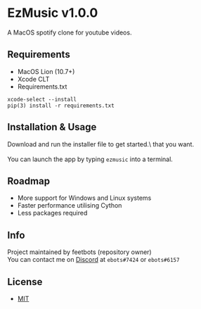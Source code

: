 # EzMusic v1.0.0
A MacOS spotify clone for youtube videos.

## Requirements
- MacOS Lion (10.7+)
- Xcode CLT
- Requirements.txt
```
xcode-select --install
pip(3) install -r requirements.txt
```

## Installation & Usage
Download and run the installer file to get started.\\
that you want.\
\
You can launch the app by typing `ezmusic` into a terminal.

## Roadmap
- More support for Windows and Linux systems
- Faster performance utilising Cython
- Less packages required

## Info
Project maintained by feetbots (repository owner)\
You can contact me on [Discord](https://discord.com/) at `ebots#7424` or `ebots#6157`

## License
- [MIT](https://choosealicense.com/licenses/mit/)
